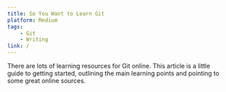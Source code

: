 ```yaml
---
title: So You Want to Learn Git
platform: Medium
tags:
    - Git 
    - Writing
link: /
---
```


There are lots of learning resources for
Git online. This article is a little guide
to getting started, outlining the main
learning points and pointing to some great
online sources.
 